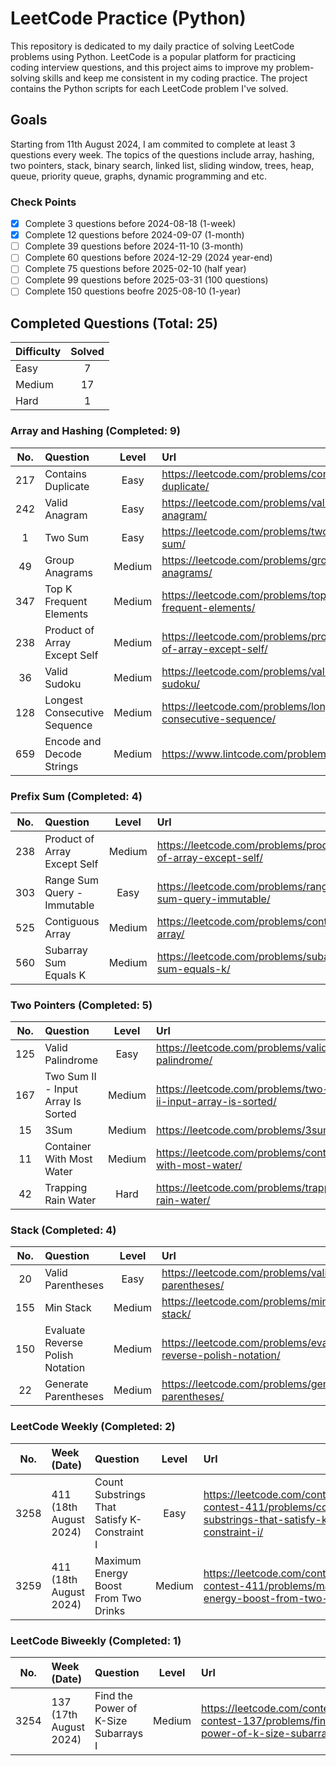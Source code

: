 # LeetCode Practice (Python)
This repository is dedicated to my daily practice of solving LeetCode problems using Python. LeetCode is a popular platform for practicing coding interview questions, and this project aims to improve my problem-solving skills and keep me consistent in my coding practice. The project contains the Python scripts for each LeetCode problem I've solved.

## Goals
Starting from 11th August 2024, I am commited to complete at least 3 questions every week. The topics of the questions include array, hashing, two pointers, stack, binary search, linked list, sliding window, trees, heap, queue, priority queue, graphs, dynamic programming and etc. 

### Check Points
- [x] Complete 3 questions before 2024-08-18 (1-week)
- [x] Complete 12 questions before 2024-09-07 (1-month)
- [ ] Complete 39 questions before 2024-11-10 (3-month)
- [ ] Complete 60 questions before 2024-12-29 (2024 year-end)
- [ ] Complete 75 questions before 2025-02-10 (half year)
- [ ] Complete 99 questions before 2025-03-31 (100 questions)
- [ ] Complete 150 questions beofre 2025-08-10 (1-year)

## Completed Questions (Total: 25)
| Difficulty  | Solved |
|:------------|:---------------:|
| Easy  | 7  | 
| Medium  | 17  |
| Hard  | 1  |

### Array and Hashing (Completed: 9)
| No.  | Question  | Level  | Url  |
|:------------:|:---------------|:---------------:|:------------|
| 217 | Contains Duplicate  | Easy  | https://leetcode.com/problems/contains-duplicate/ |
| 242 | Valid Anagram  | Easy  | https://leetcode.com/problems/valid-anagram/ |
| 1 | Two Sum  | Easy  | https://leetcode.com/problems/two-sum/ |
| 49 | Group Anagrams  | Medium  | https://leetcode.com/problems/group-anagrams/ |
| 347 | Top K Frequent Elements  | Medium  | https://leetcode.com/problems/top-k-frequent-elements/ |
| 238 | Product of Array Except Self  | Medium  | https://leetcode.com/problems/product-of-array-except-self/ |
| 36 | Valid Sudoku  | Medium  | https://leetcode.com/problems/valid-sudoku/ |
| 128 |  Longest Consecutive Sequence  | Medium  | https://leetcode.com/problems/longest-consecutive-sequence/ |
| 659 |  Encode and Decode Strings  | Medium  | https://www.lintcode.com/problem/659 |

### Prefix Sum (Completed: 4)
| No.  | Question  | Level  | Url  |
|:------------:|:---------------|:---------------:|:------------|
| 238 | Product of Array Except Self  | Medium  | https://leetcode.com/problems/product-of-array-except-self/ |
| 303 | Range Sum Query - Immutable  | Easy  | https://leetcode.com/problems/range-sum-query-immutable/ |
| 525 | Contiguous Array  | Medium  | https://leetcode.com/problems/contiguous-array/ |
| 560 | Subarray Sum Equals K  | Medium  | https://leetcode.com/problems/subarray-sum-equals-k/ |

### Two Pointers (Completed: 5)
| No.  | Question  | Level  | Url  |
|:------------:|:---------------|:---------------:|:------------|
| 125 |  Valid Palindrome  | Easy  | https://leetcode.com/problems/valid-palindrome/ |
| 167 |  Two Sum II - Input Array Is Sorted  | Medium  | https://leetcode.com/problems/two-sum-ii-input-array-is-sorted/ |
| 15 |  3Sum  | Medium  | https://leetcode.com/problems/3sum/ |
| 11 |  Container With Most Water  | Medium  | https://leetcode.com/problems/container-with-most-water/ |
| 42 |  Trapping Rain Water  | Hard  | https://leetcode.com/problems/trapping-rain-water/ |

### Stack (Completed: 4)
| No.  | Question  | Level  | Url  |
|:------------:|:---------------|:---------------:|:------------|
| 20 |  Valid Parentheses | Easy  | https://leetcode.com/problems/valid-parentheses/ |
| 155 |  Min Stack | Medium  | https://leetcode.com/problems/min-stack/ |
| 150 |  Evaluate Reverse Polish Notation | Medium  | https://leetcode.com/problems/evaluate-reverse-polish-notation/ |
| 22 |  Generate Parentheses | Medium  | https://leetcode.com/problems/generate-parentheses/ |

### LeetCode Weekly (Completed: 2)
| No. | Week (Date)  | Question  | Level  | Url  |
|:---:|:--------------|:---------------|:------:|:------------|
| 3258 | 411 (18th August 2024) | Count Substrings That Satisfy K-Constraint I  | Easy  | https://leetcode.com/contest/weekly-contest-411/problems/count-substrings-that-satisfy-k-constraint-i/ |
| 3259 | 411 (18th August 2024) | Maximum Energy Boost From Two Drinks  | Medium  | https://leetcode.com/contest/weekly-contest-411/problems/maximum-energy-boost-from-two-drinks/ |

### LeetCode Biweekly (Completed: 1)
| No. | Week (Date)  | Question  | Level  | Url  |
|:---:|:--------------|:---------------|:------:|:------------|
| 3254 | 137 (17th August 2024) | Find the Power of K-Size Subarrays I  | Medium  | https://leetcode.com/contest/biweekly-contest-137/problems/find-the-power-of-k-size-subarrays-i/ |